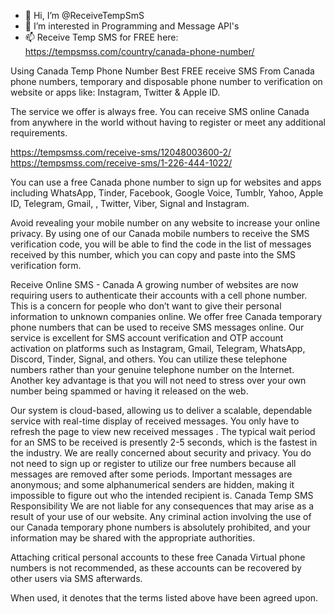 - 👋 Hi, I’m @ReceiveTempSmS
- 👀 I’m interested in Programming and Message API's 
- 📫 Receive Temp SMS for FREE here: https://tempsmss.com/country/canada-phone-number/

<!---
ReceiveTempSmS/ReceiveTempSmS is a ✨ special ✨ repository because its `README.md` (this file) appears on your GitHub profile.
You can click the Preview link to take a look at your changes.
--->
Using Canada Temp Phone Number
Best FREE receive SMS From Canada phone numbers, temporary and disposable phone number to verification on website or apps like: Instagram, Twitter & Apple ID.

The service we offer is always free. You can receive SMS online Canada from anywhere in the world without having to register or meet any additional requirements.

https://tempsmss.com/receive-sms/12048003600-2/
https://tempsmss.com/receive-sms/1-226-444-1022/

You can use a free Canada phone number to sign up for websites and apps including WhatsApp, Tinder, Facebook, Google Voice, Tumblr, Yahoo, Apple ID, Telegram, Gmail, , Twitter, Viber, Signal and Instagram.

Avoid revealing your mobile number on any website to increase your online privacy. By using one of our Canada mobile numbers to receive the SMS verification code, you will be able to find the code in the list of messages received by this number, which you can copy and paste into the SMS verification form.

Receive Online SMS - Canada
A growing number of websites are now requiring users to authenticate their accounts with a cell phone number. This is a concern for people who don’t want to give their personal information to unknown companies online.
We offer free Canada temporary phone numbers that can be used to receive SMS messages online. Our service is excellent for SMS account verification and OTP account activation on platforms such as Instagram, Gmail, Telegram, WhatsApp, Discord, Tinder, Signal, and others. You can utilize these telephone numbers rather than your genuine telephone number on the Internet. Another key advantage is that you will not need to stress over your own number being spammed or having it released on the web.

Our system is cloud-based, allowing us to deliver a scalable, dependable service with real-time display of received messages. You only have to refresh the page to view new received messages . The typical wait period for an SMS to be received is presently 2-5 seconds, which is the fastest in the industry.
We are really concerned about security and privacy. You do not need to sign up or register to utilize our free numbers because all messages are removed after some periods. Important messages are anonymous; and some alphanumerical senders are hidden, making it impossible to figure out who the intended recipient is.
Canada Temp SMS Responsibility
We are not liable for any consequences that may arise as a result of your use of our website. Any criminal action involving the use of our Canada temporary phone numbers is absolutely prohibited, and your information may be shared with the appropriate authorities.

Attaching critical personal accounts to these free Canada Virtual phone numbers is not recommended, as these accounts can be recovered by other users via SMS afterwards.

When used, it denotes that the terms listed above have been agreed upon.

